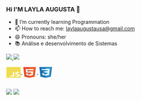 ### Hi I'M LAYLA AUGUSTA 👋

- 🌱 I’m currently learning Programmation
- 📫 How to reach me: laylaaugustausa@gmail.com
- 😄 Pronouns: she/her
- 📚 Análise e desenvolvimento de Sistemas
  

 <div>
  <a href="https://github.com/laylaagst20">
  <img height="180em" src="https://github-readme-stats.vercel.app/api?username=laylaagst20&show_icons=true&theme=dark&include_all_commits=true&count_private=true"/>
  <img height="180em" src="https://github-readme-stats.vercel.app/api/top-langs/?username=laylaagst20&layout=compact&langs_count=7&theme=cobalt"/>
</div>
  <div style="display: inline_block"><br>
  <img align="center" alt="Layla-Js" height="30" width="40" src="https://raw.githubusercontent.com/devicons/devicon/master/icons/javascript/javascript-plain.svg">
  <img align="center" alt="Layla-HTML" height="30" width="40" src="https://raw.githubusercontent.com/devicons/devicon/master/icons/html5/html5-original.svg">
  <img align="center" alt="Layla-CSS" height="30" width="40" src="https://raw.githubusercontent.com/devicons/devicon/master/icons/css3/css3-original.svg"
</div>
  
  ##
  
<div>
  <a href = "mailto:laylaaugustausa@gmail.com"><img src="https://img.shields.io/badge/-Gmail-%23333?style=for-the-badge&logo=gmail&logoColor=white" target="_blank"></a>
  <a href="https://www.linkedin.com/in/laylaaugusta-45875016a" target="_blank"><img src="https://img.shields.io/badge/-LinkedIn-%230077B5?style=for-the-badge&logo=linkedin&logoColor=white" target="_blank"></a> 

</div>
